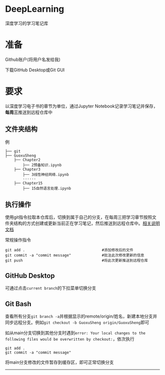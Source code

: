 # DeepLearning

深度学习的学习笔记库

# 准备

Github账户(将用户名发给我)

下载GitHub Desktop或Git GUI

# 要求

以深度学习电子书的章节为单位，通过Jupyter Notebook记录学习笔记并保存，**每周三**推送到远程仓库中

## 文件夹结构

例

	├── git
	├── GuoxuSheng
		├── Chapter2
			├── 2预备知识.ipynb
		├── Chapter3
			├── 3线性神经网络.ipynb
			······
		├── Chapter15
			├── 15自然语言处理.ipynb

## 执行操作

使用git指令拉取本仓库后，切换到属于自己的分支，在每周三把学习章节按照文件夹结构的方式创建或更新当前正在学习笔记，然后推送到远程仓库中。[相关说明文档](https://docs.github.com/cn)

常规操作指令

	git add .									#添加修改后的文件
	git commit -a "commit message"				#批注此次修改更新的信息
	git push									#将此次更新推送到远程仓库

## GitHub Desktop

可通过点击```current branch```的下拉菜单切换分支

## Git Bash

查看所有分支```git branch -a```并根据显示的remote/origin/姓名，新建本地分支并同步远程分支。例如```git checkout -b GuoxuSheng origin/GuoxuSheng```即可

如从main分支切换到其他分支时遇到```error: Your local changes to the following files would be overwritten by checkout:```，依次执行

	git add .
	git commit -a "commit message"

将main分支修改的文件暂存到缓存区，即可正常切换分支


---------------------------------------------
